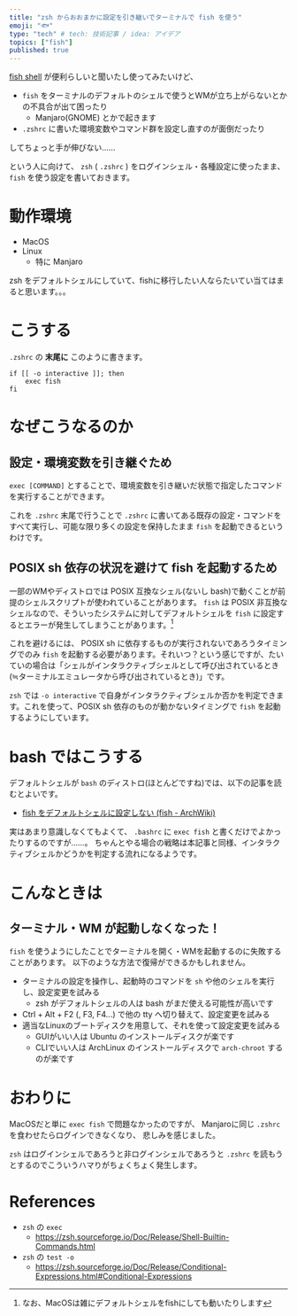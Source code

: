 ```yaml
---
title: "zsh からおおまかに設定を引き継いでターミナルで fish を使う"
emoji: "🐟"
type: "tech" # tech: 技術記事 / idea: アイデア
topics: ["fish"]
published: true
---
```


[fish shell](https://fishshell.com/) が便利らしいと聞いたし使ってみたいけど、

- `fish` をターミナルのデフォルトのシェルで使うとWMが立ち上がらないとかの不具合が出て困ったり
    - Manjaro(GNOME) とかで起きます
- `.zshrc` に書いた環境変数やコマンド群を設定し直すのが面倒だったり

してちょっと手が伸びない……

という人に向けて、 `zsh` ( `.zshrc` ) をログインシェル・各種設定に使ったまま、 `fish` を使う設定を書いておきます。


# 動作環境

- MacOS
- Linux
    - 特に Manjaro

zsh をデフォルトシェルにしていて、fishに移行したい人ならたいてい当てはまると思います。。。


# こうする

`.zshrc` の **末尾に** このように書きます。

```sh:.zshrc
if [[ -o interactive ]]; then
    exec fish
fi
```


# なぜこうなるのか

## 設定・環境変数を引き継ぐため

`exec [COMMAND]` とすることで、環境変数を引き継いだ状態で指定したコマンドを実行することができます。

これを `.zshrc` 末尾で行うことで `.zshrc` に書いてある既存の設定・コマンドをすべて実行し、可能な限り多くの設定を保持したまま `fish` を起動できるというわけです。


## POSIX sh 依存の状況を避けて fish を起動するため

一部のWMやディストロでは POSIX 互換なシェル(ないし bash)で動くことが前提のシェルスクリプトが使われていることがあります。 `fish` は POSIX 非互換なシェルなので、そういったシステムに対してデフォルトシェルを `fish` に設定するとエラーが発生してしまうことがあります。[^デフォルトシェルに設定できるOS]

[^デフォルトシェルに設定できるOS]: なお、MacOSは雑にデフォルトシェルをfishにしても動いたりします

これを避けるには、 POSIX sh に依存するものが実行されないであろうタイミングでのみ `fish` を起動する必要があります。それいつ？という感じですが、たいていの場合は「シェルがインタラクティブシェルとして呼び出されているとき(≒ターミナルエミュレータから呼び出されているとき)」です。

`zsh` では `-o interactive` で自身がインタラクティブシェルか否かを判定できます。これを使って、POSIX sh 依存のものが動かないタイミングで `fish` を起動するようにしています。


# bash ではこうする

デフォルトシェルが `bash` のディストロ(ほとんどですね)では、以下の記事を読むとよいです。

- [fish をデフォルトシェルに設定しない (fish - ArchWiki)](https://wiki.archlinux.jp/index.php/Fish#fish_.E3.82.92.E3.83.87.E3.83.95.E3.82.A9.E3.83.AB.E3.83.88.E3.82.B7.E3.82.A7.E3.83.AB.E3.81.AB.E8.A8.AD.E5.AE.9A.E3.81.97.E3.81.AA.E3.81.84)

実はあまり意識しなくてもよくて、 `.bashrc` に `exec fish` と書くだけでよかったりするのですが……。
ちゃんとやる場合の戦略は本記事と同様、インタラクティブシェルかどうかを判定する流れになるようです。


# こんなときは

## ターミナル・WM が起動しなくなった！

`fish` を使うようにしたことでターミナルを開く・WMを起動するのに失敗することがあります。
以下のような方法で復帰ができるかもしれません。

- ターミナルの設定を操作し、起動時のコマンドを `sh` や他のシェルを実行し、設定変更を試みる
    - zsh がデフォルトシェルの人は bash がまだ使える可能性が高いです
- Ctrl + Alt + F2 (, F3, F4...) で他の tty へ切り替えて、設定変更を試みる
- 適当なLinuxのブートディスクを用意して、それを使って設定変更を試みる
    - GUIがいい人は Ubuntu のインストールディスクが楽です
    - CLIでいい人は ArchLinux のインストールディスクで `arch-chroot` するのが楽です


# おわりに

MacOSだと単に `exec fish` で問題なかったのですが、
Manjaroに同じ `.zshrc` を食わせたらログインできなくなり、
悲しみを感じました。

`zsh` はログインシェルであろうと非ログインシェルであろうと `.zshrc` を読もうとするのでこういうハマりがちょくちょく発生します。


# References

- `zsh` の `exec`
    - https://zsh.sourceforge.io/Doc/Release/Shell-Builtin-Commands.html
- `zsh` の `test -o`
    - https://zsh.sourceforge.io/Doc/Release/Conditional-Expressions.html#Conditional-Expressions
